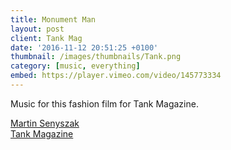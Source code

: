 ```yaml
---
title: Monument Man
layout: post
client: Tank Mag
date: '2016-11-12 20:51:25 +0100'
thumbnail: /images/thumbnails/Tank.png
category: [music, everything]
embed: https://player.vimeo.com/video/145773334
---
```


Music for this fashion film for Tank Magazine.

[Martin Senyszak](http://www.martinsenyszak.com)  
[Tank Magazine](http://www.tankmagazine.com)
